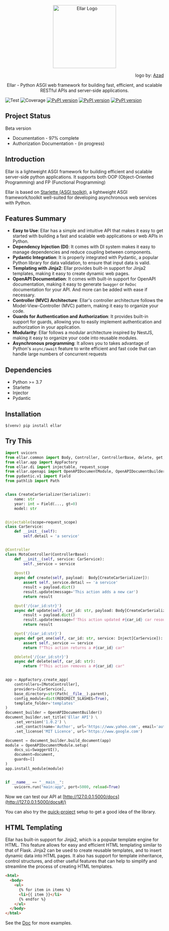 <p align="center">
  <a href="#" target="blank"><img src="https://python-ellar.github.io/ellar/img/EllarLogoB.png" width="200" alt="Ellar Logo" /></a>
</p>
<p align="end">logo by: <a target="_blank" href="https://www.behance.net/azadvertised">Azad</a></p>

<p align="center"> Ellar - Python ASGI web framework for building fast, efficient, and scalable RESTful APIs and server-side applications. </p>

![Test](https://github.com/python-ellar/ellar/actions/workflows/test_full.yml/badge.svg)
![Coverage](https://img.shields.io/codecov/c/github/python-ellar/ellar)
[![PyPI version](https://badge.fury.io/py/ellar.svg)](https://badge.fury.io/py/ellar)
[![PyPI version](https://img.shields.io/pypi/v/ellar.svg)](https://pypi.python.org/pypi/ellar)
[![PyPI version](https://img.shields.io/pypi/pyversions/ellar.svg)](https://pypi.python.org/pypi/ellar)

## Project Status
Beta version
- Documentation - 97% complete
- Authorization Documentation - (in progress)


## **Introduction**

Ellar is a lightweight ASGI framework for building efficient and scalable server-side python applications.
It supports both OOP (Object-Oriented Programming) and FP (Functional Programming)

Ellar is based on [Starlette (ASGI toolkit)](https://www.starlette.io/), a lightweight ASGI framework/toolkit well-suited for developing asynchronous web services with Python. 

## **Features Summary**

- **Easy to Use**: Ellar has a simple and intuitive API that makes it easy to get started with building a fast and scalable web applications or web APIs in Python.
- **Dependency Injection (DI)**: It comes with DI system makes it easy to manage dependencies and reduce coupling between components.
- **Pydantic Integration**: It is properly integrated with Pydantic, a popular Python library for data validation, to ensure that input data is valid.
- **Templating with Jinja2**: Ellar provides built-in support for Jinja2 templates, making it easy to create dynamic web pages.
- **OpenAPI Documentation**: It comes with built-in support for OpenAPI documentation, making it easy to generate `Swagger` or `ReDoc` documentation for your API. And more can be added with ease if necessary.
- **Controller (MVC) Architecture**: Ellar's controller architecture follows the Model-View-Controller (MVC) pattern, making it easy to organize your code.
- **Guards for Authentication and Authorization**: It provides built-in support for guards, allowing you to easily implement authentication and authorization in your application.
- **Modularity**: Ellar follows a modular architecture inspired by NestJS, making it easy to organize your code into reusable modules.
- **Asynchronous programming**: It allows you to takes advantage of Python's `async/await` feature to write efficient and fast code that can handle large numbers of concurrent requests

## **Dependencies**
- Python >= 3.7
- Starlette
- Injector
- Pydantic

## **Installation**
```shell
$(venv) pip install ellar
```

## **Try This**
```python
import uvicorn
from ellar.common import Body, Controller, ControllerBase, delete, get, post, put, Serializer, Inject
from ellar.app import AppFactory
from ellar.di import injectable, request_scope
from ellar.openapi import OpenAPIDocumentModule, OpenAPIDocumentBuilder, SwaggerUI
from pydantic.v1 import Field
from pathlib import Path


class CreateCarSerializer(Serializer):
    name: str
    year: int = Field(..., gt=0)
    model: str


@injectable(scope=request_scope)
class CarService:
    def __init__(self):
        self.detail = 'a service'


@Controller
class MotoController(ControllerBase):
    def __init__(self, service: CarService):
        self._service = service
    
    @post()
    async def create(self, payload:  Body[CreateCarSerializer]):
        assert self._service.detail == 'a service'
        result = payload.dict()
        result.update(message='This action adds a new car')
        return result

    @put('/{car_id:str}')
    async def update(self, car_id: str, payload: Body[CreateCarSerializer]):
        result = payload.dict()
        result.update(message=f'This action updated #{car_id} car resource')
        return result

    @get('/{car_id:str}')
    async def get_one(self, car_id: str, service: Inject[CarService]):
        assert self._service == service
        return f"This action returns a #{car_id} car"

    @delete('/{car_id:str}')
    async def delete(self, car_id: str):
        return f"This action removes a #{car_id} car"


app = AppFactory.create_app(
    controllers=[MotoController],
    providers=[CarService],
    base_directory=str(Path(__file__).parent),
    config_module=dict(REDIRECT_SLASHES=True),
    template_folder='templates'
)
document_builder = OpenAPIDocumentBuilder()
document_builder.set_title('Ellar API') \
    .set_version('1.0.2') \
    .set_contact(name='Author', url='https://www.yahoo.com', email='author@gmail.com') \
    .set_license('MIT Licence', url='https://www.google.com')

document = document_builder.build_document(app)
module = OpenAPIDocumentModule.setup(
    docs_ui=SwaggerUI(),
    document=document,
    guards=[]
)
app.install_module(module)


if __name__ == "__main__":
    uvicorn.run("main:app", port=5000, reload=True)
```

Now we can test our API at [http://127.0.0.1:5000/docs](http://127.0.0.1:5000/docs#/)

You can also try the [quick-project](https://python-ellar.github.io/ellar/quick-project/) setup to get a good idea of the library.

## **HTML Templating**
Ellar has built-in support for Jinja2, which is a popular template engine for HTML. This feature allows for easy and efficient HTML templating similar to that of Flask. Jinja2 can be used to create reusable templates, and to insert dynamic data into HTML pages. It also has support for template inheritance, control structures, and other useful features that can help to simplify and streamline the process of creating HTML templates.

```html
<html>
  <body>
    <ul>
      {% for item in items %}
      <li>{{ item }}</li>
      {% endfor %}
    </ul>
  </body>
</html>
```

See the [Doc](https://python-ellar.github.io/ellar/templating/templating/) for more examples.
